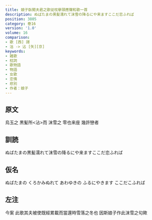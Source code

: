 ```yaml
---
title: 娘子臥聞夫君之歌従枕擧頭應聲和歌一首
description: ぬばたまの黒髪濡れて沫雪の降るにや来ますここだ恋ふれば
position: 3805
category: 巻16
version: '1.0'
volume: 16
comparison:
- 歌 [西] 謌
- 沽 -> 沾 [矢][京]
keywords:
- 雑歌
- 枕詞
- 歌物語
- 物語
- 女歌
- 恋情
- 悲別
- 作者：娘子
---
```


## 原文

烏玉之 黒髪所<沾>而 沫雪之 零也来座 幾許戀者

## 訓読

ぬばたまの黒髪濡れて沫雪の降るにや来ますここだ恋ふれば

## 仮名

ぬばたまの くろかみぬれて あわゆきの ふるにやきます ここだこふれば

## 左注

今案 此歌其夫被使既經累載而當還時雪落之冬也 因斯娘子作此沫雪之句歟
